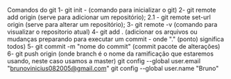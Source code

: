Comandos do git
1- git init - (comando para inicializar o git)
2- git remote add origin  (serve para adicionar um repositório);
2.1 - git remote set-url origin (serve para alterar um repositório);
3- git remote -v (comando para visualizar o repositorio atual)
4- git add . (adicionar os arquivos ou mudanças preparando para executar um commit - onde "." (ponto) significa todos)
5- git commit -m "nome do commit" (commit pacote de alterações)
6- git push origin <branch> (onde branch é o nome da ramificação que estaremos usando, neste caso usamos a master)
git config --global user.email "brunovinicius082005@gmail.com"
git config --global user.name "Bruno"